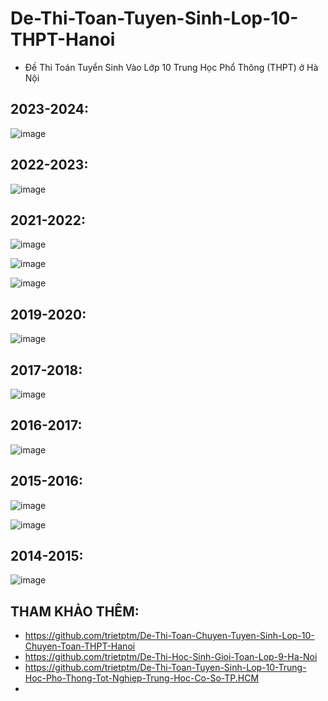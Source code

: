# De-Thi-Toan-Tuyen-Sinh-Lop-10-THPT-Hanoi
* Đề Thi Toán Tuyển Sinh Vào Lớp 10 Trung Học Phổ Thông (THPT) ở Hà Nội

## 2023-2024:
![image](https://github.com/user-attachments/assets/970f22b6-0f87-42f0-9faf-9b3f72c2d339)

## 2022-2023:
![image](https://github.com/user-attachments/assets/c83fc4d9-6a8a-4a3e-8ec0-617420f18b63)

## 2021-2022:
![image](https://github.com/user-attachments/assets/dc6716de-15ea-4dfe-b3e9-14ade0553449)

![image](https://github.com/user-attachments/assets/333752b6-2aae-438e-81b8-e691d4f74a5d)

![image](https://github.com/user-attachments/assets/e8b7fcbd-6fd4-46d6-86bb-ce9006ac0434)

## 2019-2020:
![image](https://github.com/user-attachments/assets/ef1f52b9-dcee-401e-a05a-4595b5bb677f)

## 2017-2018:
![image](https://github.com/user-attachments/assets/e263d6a2-98cb-442e-8aea-aa39871ed412)

## 2016-2017:
![image](https://github.com/user-attachments/assets/9605b054-7d1c-439d-9d13-151dbb20edb9)

## 2015-2016:
![image](https://github.com/user-attachments/assets/3947d128-a84a-4901-bf3c-6a602225cdbf)

![image](https://github.com/user-attachments/assets/e72ba196-bc2c-422d-8f13-bb576ac001ca)

## 2014-2015:
![image](https://github.com/user-attachments/assets/53ecf20d-278f-490e-88c7-14edf76184bd)


## THAM KHẢO THÊM:
* https://github.com/trietptm/De-Thi-Toan-Chuyen-Tuyen-Sinh-Lop-10-Chuyen-Toan-THPT-Hanoi
* https://github.com/trietptm/De-Thi-Hoc-Sinh-Gioi-Toan-Lop-9-Ha-Noi
* https://github.com/trietptm/De-Thi-Toan-Tuyen-Sinh-Lop-10-Trung-Hoc-Pho-Thong-Tot-Nghiep-Trung-Hoc-Co-So-TP.HCM
* 


